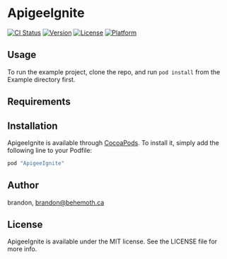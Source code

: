 # ApigeeIgnite

[![CI Status](http://img.shields.io/travis/brandon/ApigeeIgnite.svg?style=flat)](https://travis-ci.org/brandon/ApigeeIgnite)
[![Version](https://img.shields.io/cocoapods/v/ApigeeIgnite.svg?style=flat)](http://cocoapods.org/pods/ApigeeIgnite)
[![License](https://img.shields.io/cocoapods/l/ApigeeIgnite.svg?style=flat)](http://cocoapods.org/pods/ApigeeIgnite)
[![Platform](https://img.shields.io/cocoapods/p/ApigeeIgnite.svg?style=flat)](http://cocoapods.org/pods/ApigeeIgnite)

## Usage

To run the example project, clone the repo, and run `pod install` from the Example directory first.

## Requirements

## Installation

ApigeeIgnite is available through [CocoaPods](http://cocoapods.org). To install
it, simply add the following line to your Podfile:

```ruby
pod "ApigeeIgnite"
```

## Author

brandon, brandon@behemoth.ca

## License

ApigeeIgnite is available under the MIT license. See the LICENSE file for more info.
